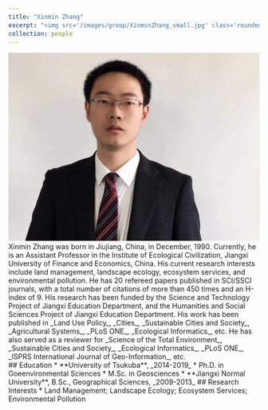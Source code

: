 ```yaml
---
title: "Xinmin Zhang"
excerpt: "<img src='/images/group/XinminZhang_small.jpg' class='rounded-corners'><br/>Principle Investigator"
collection: people
---
```

<img src='/images/group/XinminZhang.jpg' class='rounded-corners'>
<br/>Xinmin Zhang was born in Jiujiang, China, in December, 1990. Currently, he is an Assistant Professor in the Institute of Ecological Civilization, Jiangxi University of Finance and Economics, China. His current research interests include land management, landscape ecology, ecosystem services, and environmental pollution. He has 20 refereed papers published in SCI/SSCI journals, with a total number of citations of more than 450 times and an H-index of 9. His research has been funded by the Science and Technology Project of Jiangxi Education Department, and the Humanities and Social Sciences Project of Jiangxi Education Department. His work has been published in _Land Use Policy_, _Cities_, _Sustainable Cities and Society_, _Agricultural Systems_, _PLoS ONE_, _Ecological Informatics_, etc. He has also served as a reviewer for _Science of the Total Environment_, _Sustainable Cities and Society_, _Ecological Informatics_, _PLoS ONE_, _ISPRS International Journal of Geo-Information_, etc.<br/>
## Education
* **University of Tsukuba**, _2014-2019_
  * Ph.D. in Goeenvironmental Sciences
  * M.Sc. in Geosciences
* **Jiangxi Normal University**, B.Sc., Geographical Sciences, _2009-2013_
## Research Interests
  * Land Management; Landscape Ecology; Ecosystem Services; Environmental Pollution
